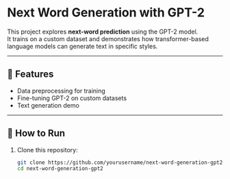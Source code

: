 # Next Word Generation with GPT-2

This project explores **next-word prediction** using the GPT-2 model.  
It trains on a custom dataset and demonstrates how transformer-based language models can generate text in specific styles.

---

## 🔹 Features
- Data preprocessing for training
- Fine-tuning GPT-2 on custom datasets
- Text generation demo

---

## 🚀 How to Run

1. Clone this repository:
   ```bash
   git clone https://github.com/yourusername/next-word-generation-gpt2.git
   cd next-word-generation-gpt2
